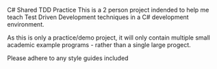 C# Shared TDD Practice
This is a 2 person project indended to help me teach Test Driven Development techniques in a C# development environment.

As this is only a practice/demo project, it will only contain multiple small academic example programs - rather than a single large progect.

Please adhere to any style guides included